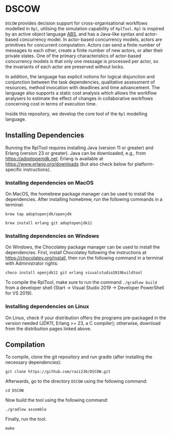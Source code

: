 DSCOW
=========

`DSCOW` provides decision support for cross-organisational workflows modelled in `Rpl`, utilising the simulation capability of `RplTool`. `Rpl`  is inspired by an active object language [ABS](https://abs-models.org/), and has a Java-like syntax and actor-based concurrency model. In actor-based concurrency models, actors are primitives for concurrent computation. Actors can send a finite number of messages to each other, create a finite number of new actors, or alter their private states. One of the primary characteristics of actor-based concurrency models is that only one message is processed per actor, so the invariants of each actor are preserved without locks.

In addition, the language has
explicit notions for logical disjunction and conjunction between the task dependencies, qualitative assessment of resources, method invocation with deadlines and time
advancement. The language also supports a static cost analysis which allows the workflow analysers to estimate the effect
of changes in collaborative workflows concerning cost in terms of
execution time.

Inside this repository, we develop the core tool of the `Rpl` modelling
language.

## **Installing Dependencies**

Running the RplTool requires installing Java (version 11 or greater) and Erlang (version 23 or greater). Java can be downloaded, e.g., from https://adoptopenjdk.net. Erlang is available at https://www.erlang.org/downloads (but also check below for platform-specific instructions).

### **Installing dependencies on MacOS**

On MacOS, the homebrew package manager can be used to install the dependencies. After installing homebrew, run the following commands in a terminal:

`brew tap adoptopenjdk/openjdk`

`brew install erlang git adoptopenjdk11`

### Installing dependencies on Windows

On Windows, the Chocolatey package manager can be used to install the dependencies. First, install Chocolatey following the instructions at https://chocolatey.org/install, then run the following command in a terminal with Administrator rights:

`choco install openjdk11 git erlang visualstudio2019buildtool`

To compile the RplTool, make sure to run the command `./gradlew build` from a developer shell (Start -> Visual Studio 2019 -> Developer PowerShell for VS 2019).

### Installing dependencies on Linux

On Linux, check if your distribution offers the programs pre-packaged in the version needed (JDK11, Erlang >= 23, a C compiler); otherwise, download from the distribution pages linked above.

## Compilation

To compile, clone the git repository and run gradle (after installing the necessary dependencies):

`git clone https://github.com/razi236/DSCOW.git`

Afterwards, go to the directory `DSCOW` using the following command:

`cd DSCOW`

Now build the tool using the following command:

`./gradlew assemble`

Finally, run the tool.

`make`
